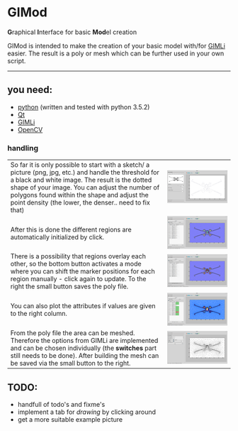 # GIMod
**G**raphical **I**nterface for basic **Mod**el creation

GIMod is intended to make the creation of your basic model with/for [GIMLi](www.pygimli.org) easier. The result is a poly or mesh which can be further used in your own script.

---
## you need:
+ [python](https://www.python.org/downloads/) (written and tested with python 3.5.2)
+ [Qt](https://www.qt.io/download/)
+ [GIMLi](http://www.pygimli.org/installation.html)
+ [OpenCV](http://opencv.org/downloads.html)

### handling
|||
|-|-|
| So far it is only possible to start with a sketch/ a picture (png, jpg, etc.) and handle the threshold for a black and white image. The result is the dotted shape of your image. You can adjust the number of polygons found within the shape and adjust the point density (the lower, the denser.. need to fix that) | ![image](images/scrot_01.png) |
| After this is done the different regions are automatically initialized by click. | ![image](images/scrot_02.png) |
| There is a possibility that regions overlay each other, so the bottom button activates a mode where you can shift the marker positions for each region manually - click again to update. To the right the small button saves the poly file. | ![image](images/scrot_03.png) |
| You can also plot the attributes if values are given to the right column. | ![image](images/scrot_04.png) |
| From the poly file the area can be meshed. Therefore the options from GIMLi are implemented and can be chosen individually (the **switches** part still needs to be done). After building the mesh can be saved via the small button to the right. | ![image](images/scrot_05.png) |

## TODO:
+ handfull of todo's and fixme's
+ implement a tab for *drawing* by clicking around
+ get a more suitable example picture
